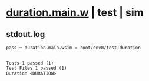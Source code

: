 # [duration.main.w](../../../../../../examples/tests/sdk_tests/std/duration.main.w) | test | sim

## stdout.log
```log
pass ─ duration.main.wsim » root/env0/test:duration
 
 
Tests 1 passed (1)
Test Files 1 passed (1)
Duration <DURATION>
```

